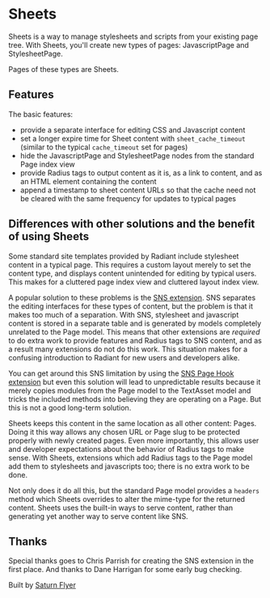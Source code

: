 # Sheets

Sheets is a way to manage stylesheets and scripts from your existing page tree. With Sheets, you'll create new types of pages: JavascriptPage and StylesheetPage.

Pages of these types are Sheets.

## Features

The basic features:

* provide a separate interface for editing CSS and Javascript content
* set a longer expire time for Sheet content with `sheet_cache_timeout` (similar to the typical `cache_timeout` set for pages)
* hide the JavascriptPage and StylesheetPage nodes from the standard Page index view
* provide Radius tags to output content as it is, as a link to content, and as an HTML element containing the content
* append a timestamp to sheet content URLs so that the cache need not be cleared with the same frequency for updates to typical pages

## Differences with other solutions and the benefit of using Sheets

Some standard site templates provided by Radiant include stylesheet content in a typical page. This requires a custom layout merely to set the content type, and displays content unintended for editing by typical users. This makes for a cluttered page index view and cluttered layout index view.

A popular solution to these problems is the [SNS extension](http://ext.radiantcms.org/extensions/53-sns). SNS separates the editing interfaces for these types of content, but the problem is that it makes too much of a separation. With SNS, stylesheet and javascript content is stored in a separate table and is generated by models completely unrelated to the Page model. This means that other extensions are *required* to do extra work to provide features and Radius tags to SNS content, and as a result many extensions do not do this work. This situation makes for a confusing introduction to Radiant for new users and developers alike.

You can get around this SNS limitation by using the [SNS Page Hook extension](http://ext.radiantcms.org/extensions/232-sns-page-hook) but even this solution will lead to unpredictable results because it merely copies modules from the Page model to the TextAsset model and tricks the included methods into believing they are operating on a Page. But this is not a good long-term solution.

Sheets keeps this content in the same location as all other content: Pages. Doing it this way allows any chosen URL or Page slug to be protected properly with newly created pages. Even more importantly, this allows user and developer expectations about the behavior of Radius tags to make sense. With Sheets, extensions which add Radius tags to the Page model add them to stylesheets and javascripts too; there is no extra work to be done.

Not only does it do all this, but the standard Page model provides a `headers` method which Sheets overrides to alter the mime-type for the returned content. Sheets uses the built-in ways to serve content, rather than generating yet another way to serve content like SNS.

## Thanks

Special thanks goes to Chris Parrish for creating the SNS extension in the first place. And thanks to Dane Harrigan for some early bug checking.

Built by [Saturn Flyer](http://www.saturnflyer.com)